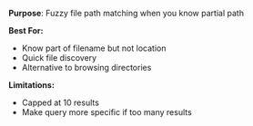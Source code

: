 **Purpose**: Fuzzy file path matching when you know partial path

**Best For:**
- Know part of filename but not location
- Quick file discovery
- Alternative to browsing directories

**Limitations:**
- Capped at 10 results
- Make query more specific if too many results